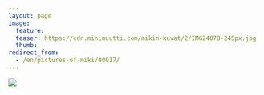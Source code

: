```yaml
---
layout: page
image:
  feature:
  teaser: https://cdn.minimuutti.com/mikin-kuvat/2/IMG24078-245px.jpg
  thumb:
redirect_from:
  - /en/pictures-of-miki/00017/
---
```


![](https://cdn.minimuutti.com/mikin-kuvat/2/IMG24078-800px.jpg)
